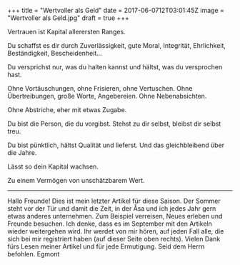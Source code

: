 +++
title = "Wertvoller als Geld"
date = 2017-06-0712T03:01:45Z
image = "Wertvoller als Geld.jpg"
draft = true
+++

Vertrauen ist Kapital allerersten Ranges.

Du schaffst es dir durch Zuverlässigkeit, gute Moral, Integrität, Ehrlichkeit, Beständigkeit, Bescheidenheit… 

Du versprichst nur, was du halten kannst und hältst, was du versprochen hast. 

Ohne Vortäuschungen, ohne Frisieren, ohne Vertuschen. Ohne Übertreibungen, große Worte, 
Angebereien. Ohne Nebenabsichten.

Ohne Abstriche, eher mit etwas Zugabe.

Du bist die Person, die du vorgibst. Stehst zu dir selbst, bleibst dir selbst treu.

Du bist pünktlich, hältst Qualität und lieferst. Und das gleichbleibend über die Jahre. 

Lässt so dein Kapital wachsen.

Zu einem Vermögen von unschätzbarem Wert.

---------

Hallo Freunde!
Dies ist mein letzter Artikel für diese Saison. Der Sommer steht vor der Tür und damit die Zeit, in der Åsa und ich jedes Jahr gern etwas anderes unternehmen. Zum Beispiel verreisen, Neues erleben und Freunde besuchen.
Ich denke, dass es im September mit den Artikeln wieder weitergehen wird. Ihr werdet von mir hören, auf jeden Fall alle, die sich bei mir registriert haben (auf dieser Seite oben rechts).
Vielen Dank fürs Lesen meiner Artikel und für jede Ermutigung.
Seid dem Herrn befohlen.
Egmont
